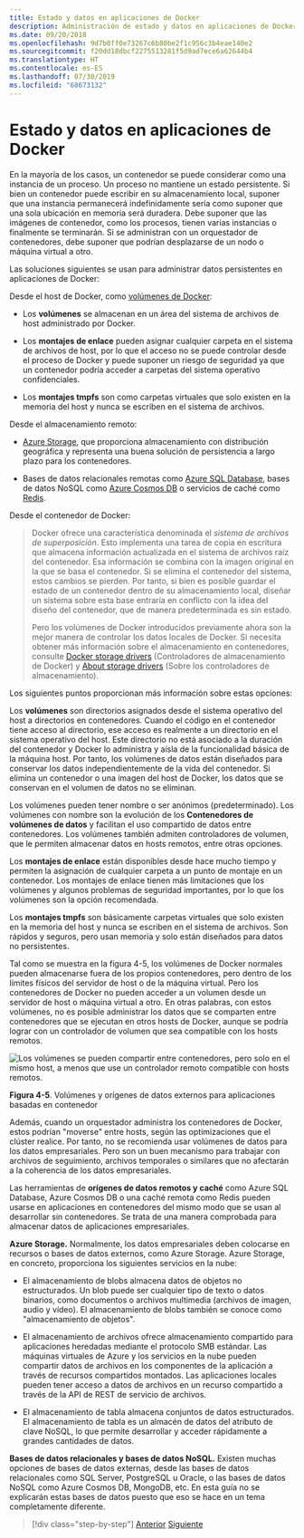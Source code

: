```yaml
---
title: Estado y datos en aplicaciones de Docker
description: Administración de estado y datos en aplicaciones de Docker. Las instancias de microservicios son prescindibles, pero LOS DATOS NO, aquí se explica cómo controlarlos con microservicios.
ms.date: 09/20/2018
ms.openlocfilehash: 9d7b0ff0e73267c6b80be2f1c956c3b4eae140e2
ms.sourcegitcommit: f20dd18dbcf2275513281f5d9ad7ece6a62644b4
ms.translationtype: HT
ms.contentlocale: es-ES
ms.lasthandoff: 07/30/2019
ms.locfileid: "68673132"
---
```

# <a name="state-and-data-in-docker-applications"></a>Estado y datos en aplicaciones de Docker

En la mayoría de los casos, un contenedor se puede considerar como una instancia de un proceso. Un proceso no mantiene un estado persistente. Si bien un contenedor puede escribir en su almacenamiento local, suponer que una instancia permanecerá indefinidamente sería como suponer que una sola ubicación en memoria será duradera. Debe suponer que las imágenes de contenedor, como los procesos, tienen varias instancias o finalmente se terminarán. Si se administran con un orquestador de contenedores, debe suponer que podrían desplazarse de un nodo o máquina virtual a otro.

Las soluciones siguientes se usan para administrar datos persistentes en aplicaciones de Docker:

Desde el host de Docker, como [volúmenes de Docker](https://docs.docker.com/engine/admin/volumes/):

- Los **volúmenes** se almacenan en un área del sistema de archivos de host administrado por Docker.

- Los **montajes de enlace** pueden asignar cualquier carpeta en el sistema de archivos de host, por lo que el acceso no se puede controlar desde el proceso de Docker y puede suponer un riesgo de seguridad ya que un contenedor podría acceder a carpetas del sistema operativo confidenciales.

- Los **montajes tmpfs** son como carpetas virtuales que solo existen en la memoria del host y nunca se escriben en el sistema de archivos.

Desde el almacenamiento remoto:

- [Azure Storage](https://azure.microsoft.com/documentation/services/storage/), que proporciona almacenamiento con distribución geográfica y representa una buena solución de persistencia a largo plazo para los contenedores.

- Bases de datos relacionales remotas como [Azure SQL Database](https://azure.microsoft.com/services/sql-database/), bases de datos NoSQL como [Azure Cosmos DB](https://docs.microsoft.com/azure/cosmos-db/introduction) o servicios de caché como [Redis](https://redis.io/).

Desde el contenedor de Docker:

> Docker ofrece una característica denominada el *sistema de archivos de superposición*. Esto implementa una tarea de copia en escritura que almacena información actualizada en el sistema de archivos raíz del contenedor. Esa información se combina con la imagen original en la que se basa el contenedor. Si se elimina el contenedor del sistema, estos cambios se pierden. Por tanto, si bien es posible guardar el estado de un contenedor dentro de su almacenamiento local, diseñar un sistema sobre esta base entraría en conflicto con la idea del diseño del contenedor, que de manera predeterminada es sin estado.
>
> Pero los volúmenes de Docker introducidos previamente ahora son la mejor manera de controlar los datos locales de Docker. Si necesita obtener más información sobre el almacenamiento en contenedores, consulte [Docker storage drivers](https://docs.docker.com/storage/storagedriver/select-storage-driver/) (Controladores de almacenamiento de Docker) y [About storage drivers](https://docs.docker.com/storage/storagedriver/) (Sobre los controladores de almacenamiento).

Los siguientes puntos proporcionan más información sobre estas opciones:

Los **volúmenes** son directorios asignados desde el sistema operativo del host a directorios en contenedores. Cuando el código en el contenedor tiene acceso al directorio, ese acceso es realmente a un directorio en el sistema operativo del host. Este directorio no está asociado a la duración del contenedor y Docker lo administra y aísla de la funcionalidad básica de la máquina host. Por tanto, los volúmenes de datos están diseñados para conservar los datos independientemente de la vida del contenedor. Si elimina un contenedor o una imagen del host de Docker, los datos que se conservan en el volumen de datos no se eliminan.

Los volúmenes pueden tener nombre o ser anónimos (predeterminado). Los volúmenes con nombre son la evolución de los **Contenedores de volúmenes de datos** y facilitan el uso compartido de datos entre contenedores. Los volúmenes también admiten controladores de volumen, que le permiten almacenar datos en hosts remotos, entre otras opciones.

Los **montajes de enlace** están disponibles desde hace mucho tiempo y permiten la asignación de cualquier carpeta a un punto de montaje en un contenedor. Los montajes de enlace tienen más limitaciones que los volúmenes y algunos problemas de seguridad importantes, por lo que los volúmenes son la opción recomendada.

Los **montajes tmpfs** son básicamente carpetas virtuales que solo existen en la memoria del host y nunca se escriben en el sistema de archivos. Son rápidos y seguros, pero usan memoria y solo están diseñados para datos no persistentes.

Tal como se muestra en la figura 4-5, los volúmenes de Docker normales pueden almacenarse fuera de los propios contenedores, pero dentro de los límites físicos del servidor de host o de la máquina virtual. Pero los contenedores de Docker no pueden acceder a un volumen desde un servidor de host o máquina virtual a otro. En otras palabras, con estos volúmenes, no es posible administrar los datos que se comparten entre contenedores que se ejecutan en otros hosts de Docker, aunque se podría lograr con un controlador de volumen que sea compatible con los hosts remotos.

![Los volúmenes se pueden compartir entre contenedores, pero solo en el mismo host, a menos que use un controlador remoto compatible con hosts remotos. ](./media/image5.png)

**Figura 4-5**. Volúmenes y orígenes de datos externos para aplicaciones basadas en contenedor

Además, cuando un orquestador administra los contenedores de Docker, estos podrían "moverse" entre hosts, según las optimizaciones que el clúster realice. Por tanto, no se recomienda usar volúmenes de datos para los datos empresariales. Pero son un buen mecanismo para trabajar con archivos de seguimiento, archivos temporales o similares que no afectarán a la coherencia de los datos empresariales.

Las herramientas de **orígenes de datos remotos y caché** como Azure SQL Database, Azure Cosmos DB o una caché remota como Redis pueden usarse en aplicaciones en contenedores del mismo modo que se usan al desarrollar sin contenedores. Se trata de una manera comprobada para almacenar datos de aplicaciones empresariales.

**Azure Storage.** Normalmente, los datos empresariales deben colocarse en recursos o bases de datos externos, como Azure Storage. Azure Storage, en concreto, proporciona los siguientes servicios en la nube:

- El almacenamiento de blobs almacena datos de objetos no estructurados. Un blob puede ser cualquier tipo de texto o datos binarios, como documentos o archivos multimedia (archivos de imagen, audio y vídeo). El almacenamiento de blobs también se conoce como "almacenamiento de objetos".

- El almacenamiento de archivos ofrece almacenamiento compartido para aplicaciones heredadas mediante el protocolo SMB estándar. Las máquinas virtuales de Azure y los servicios en la nube pueden compartir datos de archivos en los componentes de la aplicación a través de recursos compartidos montados. Las aplicaciones locales pueden tener acceso a datos de archivos en un recurso compartido a través de la API de REST de servicio de archivos.

- El almacenamiento de tabla almacena conjuntos de datos estructurados. El almacenamiento de tabla es un almacén de datos del atributo de clave NoSQL, lo que permite desarrollar y acceder rápidamente a grandes cantidades de datos.

**Bases de datos relacionales y bases de datos NoSQL.** Existen muchas opciones de bases de datos externas, desde las bases de datos relacionales como SQL Server, PostgreSQL u Oracle, o las bases de datos NoSQL como Azure Cosmos DB, MongoDB, etc. En esta guía no se explicarán estas bases de datos puesto que eso se hace en un tema completamente diferente.

>[!div class="step-by-step"]
>[Anterior](containerize-monolithic-applications.md)
>[Siguiente](service-oriented-architecture.md)
